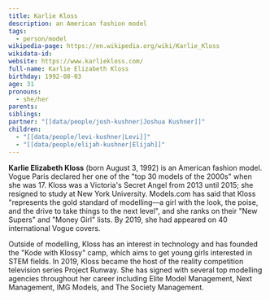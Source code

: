 ```yaml
---
title: Karlie Kloss
description: an American fashion model
tags:
  - person/model
wikipedia-page: https://en.wikipedia.org/wiki/Karlie_Kloss
wikidata-id: 
website: https://www.karliekloss.com/
full-name: Karlie Elizabeth Kloss
birthday: 1992-08-03
age: 31
pronouns:
  - she/her
parents: 
siblings: 
partner: "[[data/people/josh-kushner|Joshua Kushner]]"
children:
  - "[[data/people/levi-kushner|Levi]]"
  - "[[data/people/elijah-kushner|Elijah]]"
---
```


**Karlie Elizabeth Kloss** (born August 3, 1992) is an American fashion model. Vogue Paris declared her one of the "top 30 models of the 2000s" when she was 17. Kloss was a Victoria's Secret Angel from 2013 until 2015; she resigned to study at New York University. Models.com has said that Kloss "represents the gold standard of modelling—a girl with the look, the poise, and the drive to take things to the next level", and she ranks on their "New Supers" and "Money Girl" lists. By 2019, she had appeared on 40 international Vogue covers.

Outside of modelling, Kloss has an interest in technology and has founded the "Kode with Klossy" camp, which aims to get young girls interested in STEM fields. In 2019, Kloss became the host of the reality competition television series Project Runway. She has signed with several top modelling agencies throughout her career including Elite Model Management, Next Management, IMG Models, and The Society Management.
